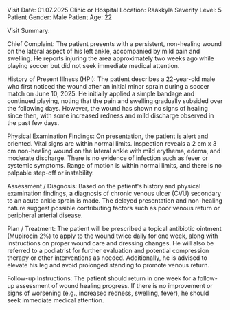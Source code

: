 Visit Date: 01.07.2025
Clinic or Hospital Location: Rääkkylä
Severity Level: 5
Patient Gender: Male
Patient Age: 22

Visit Summary:

Chief Complaint: The patient presents with a persistent, non-healing wound on the lateral aspect of his left ankle, accompanied by mild pain and swelling. He reports injuring the area approximately two weeks ago while playing soccer but did not seek immediate medical attention.

History of Present Illness (HPI): The patient describes a 22-year-old male who first noticed the wound after an initial minor sprain during a soccer match on June 10, 2025. He initially applied a simple bandage and continued playing, noting that the pain and swelling gradually subsided over the following days. However, the wound has shown no signs of healing since then, with some increased redness and mild discharge observed in the past few days.

Physical Examination Findings: On presentation, the patient is alert and oriented. Vital signs are within normal limits. Inspection reveals a 2 cm x 3 cm non-healing wound on the lateral ankle with mild erythema, edema, and moderate discharge. There is no evidence of infection such as fever or systemic symptoms. Range of motion is within normal limits, and there is no palpable step-off or instability.

Assessment / Diagnosis: Based on the patient's history and physical examination findings, a diagnosis of chronic venous ulcer (CVU) secondary to an acute ankle sprain is made. The delayed presentation and non-healing nature suggest possible contributing factors such as poor venous return or peripheral arterial disease.

Plan / Treatment: The patient will be prescribed a topical antibiotic ointment (Mupirocin 2%) to apply to the wound twice daily for one week, along with instructions on proper wound care and dressing changes. He will also be referred to a podiatrist for further evaluation and potential compression therapy or other interventions as needed. Additionally, he is advised to elevate his leg and avoid prolonged standing to promote venous return.

Follow-up Instructions: The patient should return in one week for a follow-up assessment of wound healing progress. If there is no improvement or signs of worsening (e.g., increased redness, swelling, fever), he should seek immediate medical attention.